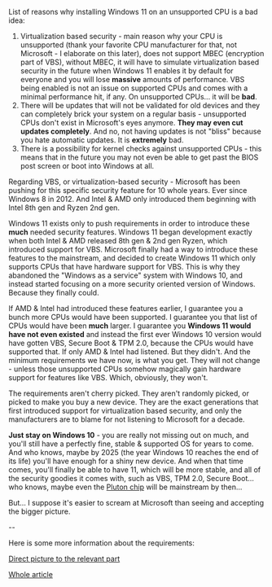 List of reasons why installing Windows 11 on an unsupported CPU is a bad idea:

1. Virtualization based security - main reason why your CPU is unsupported (thank your favorite CPU manufacturer for that, not Microsoft - I elaborate on this later), does not support MBEC (encryption part of VBS), without MBEC, it will have to simulate virtualization based security in the future when Windows 11 enables it by default for everyone and you will lose **massive** amounts of performance. VBS being enabled is not an issue on supported CPUs and comes with a minimal performance hit, if any. On unsupported CPUs... it will be **bad**.
2. There will be updates that will not be validated for old devices and they can completely brick your system on a regular basis - unsupported CPUs don't exist in Microsoft's eyes anymore. **They may even cut updates completely**. And no, not having updates is not "bliss" because you hate automatic updates. It is **extremely** bad.
3. There is a possibility for kernel checks against unsupported CPUs - this means that in the future you may not even be able to get past the BIOS post screen or boot into Windows at all.

Regarding VBS, or virtualization-based security - Microsoft has been pushing for this specific security feature for 10 whole years. Ever since Windows 8 in 2012. And Intel & AMD only introduced them beginning with Intel 8th gen and Ryzen 2nd gen.

Windows 11 exists only to push requirements in order to introduce these **much** needed security features. Windows 11 began development exactly when both Intel & AMD released 8th gen & 2nd gen Ryzen, which introduced support for VBS. Microsoft finally had a way to introduce these features to the mainstream, and decided to create Windows 11 which only supports CPUs that have hardware support for VBS. This is why they abandoned the "Windows as a service" system with Windows 10, and instead started focusing on a more security oriented version of Windows. Because they finally could.

If AMD & Intel had introduced these features earlier, I guarantee you a bunch more CPUs would have been supported. I guarantee you that list of CPUs would have been **much** larger. I guarantee you **Windows 11 would have not even existed** and instead the first ever Windows 10 version would have gotten VBS, Secure Boot & TPM 2.0, because the CPUs would have supported that. If only AMD & Intel had listened. But they didn't. And the minimum requirements we have now, is what you get. They will not change - unless those unsupported CPUs somehow magically gain hardware support for features like VBS. Which, obviously, they won't.

The requirements aren't cherry picked. They aren't randomly picked, or picked to make you buy a new device. They are the exact generations that first introduced support for virtualization based security, and only the manufacturers are to blame for not listening to Microsoft for a decade.

**Just stay on Windows 10** - you are really not missing out on much, and you'll still have a perfectly fine, stable & supported OS for years to come. And who knows, maybe by 2025 (the year Windows 10 reaches the end of its life) you'll have enough for a shiny new device. And when that time comes, you'll finally be able to have 11, which will be more stable, and all of the security goodies it comes with, such as VBS, TPM 2.0, Secure Boot... who knows, maybe even the [Pluton chip](https://www.microsoft.com/security/blog/2020/11/17/meet-the-microsoft-pluton-processor-the-security-chip-designed-for-the-future-of-windows-pcs/) will be mainstream by then...

But... I suppose it's easier to scream at Microsoft than seeing and accepting the bigger picture. 

--

Here is some more information about the requirements:

[Direct picture to the relevant part](https://i.imgur.com/EUeLaCU.png)

[Whole article](https://blogs.windows.com/windows-insider/2021/06/28/update-on-windows-11-minimum-system-requirements/)
